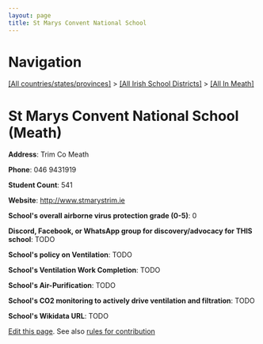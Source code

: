 ```yaml
---
layout: page
title: St Marys Convent National School
---
```

# Navigation

[[All countries/states/provinces]](../../..) > [[All Irish School Districts]](../..) > [[All In Meath]](..)

# St Marys Convent National School (Meath)

**Address**: Trim Co Meath

**Phone**: 046 9431919

**Student Count**: 541

**Website**: <http://www.stmarystrim.ie>

**School's overall airborne virus protection grade (0-5)**: 0

**Discord, Facebook, or WhatsApp group for discovery/advocacy for THIS school**: TODO

**School's policy on Ventilation**: TODO

**School's Ventilation Work Completion**: TODO

**School's Air-Purification**: TODO

**School's CO2 monitoring to actively drive ventilation and filtration**: TODO

**School's Wikidata URL**: TODO


[Edit this page](https://github.com/ventilate-schools/Ireland/edit/main/./Meath/St_Marys_Convent_National_School.md). See also [rules for contribution](../../../contribution-rules/)